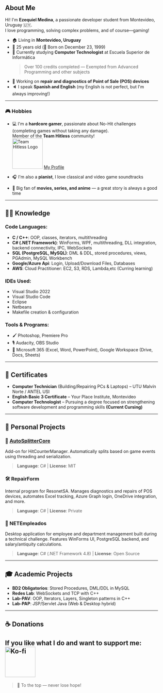 ## About Me
Hi! I'm **Ezequiel Medina**, a passionate developer student from Montevideo, Uruguay 🇺🇾.  
I love programming, solving complex problems, and of course—gaming!

- 🏠 Living in **Montevideo, Uruguay**
- 💁 25 years old (🎂 Born on December 23, 1999)
- 🌱 Currently studying **Computer Technologist** at Escuela Superior de Informática  
  > Over 100 credits completed — Exempted from Advanced Programming and other subjects
- 🔭 Working on **repair and diagnostics of Point of Sale (POS) devices**
- 🔈 I speak **Spanish and English** (my English is not perfect, but I'm always improving!)

---

### 🎮 Hobbies
- 💻 I'm a **hardcore gamer**, passionate about No-Hit challenges (completing games without taking any damage).  
  Member of the **Team Hitless** community!  
  <img src="https://www.teamhitless.com/wp-content/uploads/2020/09/full_logo.png" alt="Team Hitless Logo" width="100"/> [My Profile](https://www.teamhitless.com/project/Neimex23/)

- 🎧 I'm also a **pianist**, I love classical and video game soundtracks  
- 🎦 Big fan of **movies, series, and anime** — a great story is always a good time

---

## 👨‍💻 Knowledge

### Code Languages:
- **C / C++**: OOP, classes, iterators, multithreading
- **C# (.NET Framework)**: WinForms, WPF, multithreading, DLL integration, backend connectivity, IPC, WebSockets
- **SQL (PostgreSQL, MySQL)**: DML & DDL, stored procedures, views, PGAdmin, MySQL Workbench
- **Google/Azure Api**: Login, Upload/Download Files, Databases
- **AWS**: Cloud Practitioner: EC2, S3, RDS, Lambda,etc (Curring learning)

### IDEs Used:
- Visual Studio 2022  
- Visual Studio Code
- Eclipse
- Netbeans
- Makefile creation & configuration

### Tools & Programs:
- 🖌️ Photoshop, Premiere Pro  
- 🎙️ Audacity, OBS Studio  
- 📄 Microsoft 365 (Excel, Word, PowerPoint), Google Workspace (Drive, Docs, Sheets)

---

## 📜 Certificates
- **Computer Technician** (Building/Repairing PCs & Laptops) – UTU Malvín Norte / ANTEL USI  
- **English Basic 3 Certificate** – Your Place Institute, Montevideo
- **Computer Technologist** – Pursuing a degree focused on strengthening software development and programming skills **(Current Cursing)**

---

## 💼 Personal Projects

### 🔧 [AutoSplitterCore](https://github.com/neimex23/AutoSplitterCore)
Add-on for HitCounterManager. Automatically splits based on game events using threading and serialization.  
> **Language**: C# | **License**: MIT

### 🛠️ RepairForm
Internal program for ResonetSA. Manages diagnostics and repairs of POS devices, automates Excel tracking, Azure Graph login, OneDrive integration, and more.  
> **Language**: C# | **License**: Private

### 🧾 NETEmpleados
Desktop application for employee and department management built during a technical challenge. Features WinForms UI, PostgreSQL backend, and salary/antiquity calculations.  
> **Language**: C# (.NET Framework 4.8) | **License**: Open Source

---

## 🎓 Academic Projects
- **BD2 Obligatorios**: Stored Procedures, DML/DDL in MySQL
- **Redes Lab**: WebSockets and TCP with C++
- **Lab-PAV**: OOP, Iterators, Layers, Singleton patterns in C++
- **Lab-PAP**: JSP/Servlet Java (Web & Desktop hybrid)

---

## ☕ Donations
If you like what I do and want to support me:  
<a href="https://ko-fi.com/neimex23">
  <img src="https://uploads-ssl.webflow.com/5c14e387dab576fe667689cf/61e11149b3af2ee970bb8ead_Ko-fi_logo.png" alt="Ko-fi" width="100"/>
</a>
---

> 🌟 To the top — never lose hope!
